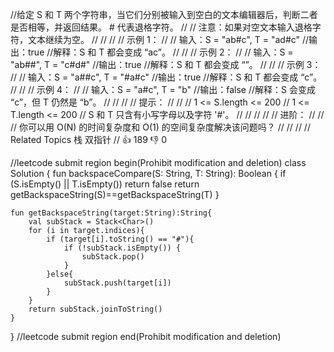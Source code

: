 //给定 S 和 T 两个字符串，当它们分别被输入到空白的文本编辑器后，判断二者是否相等，并返回结果。 # 代表退格字符。 
//
// 注意：如果对空文本输入退格字符，文本继续为空。 
//
// 
//
// 示例 1： 
//
// 输入：S = "ab#c", T = "ad#c"
//输出：true
//解释：S 和 T 都会变成 “ac”。
// 
//
// 示例 2： 
//
// 输入：S = "ab##", T = "c#d#"
//输出：true
//解释：S 和 T 都会变成 “”。
// 
//
// 示例 3： 
//
// 输入：S = "a##c", T = "#a#c"
//输出：true
//解释：S 和 T 都会变成 “c”。
// 
//
// 示例 4： 
//
// 输入：S = "a#c", T = "b"
//输出：false
//解释：S 会变成 “c”，但 T 仍然是 “b”。 
//
// 
//
// 提示： 
//
// 
// 1 <= S.length <= 200 
// 1 <= T.length <= 200 
// S 和 T 只含有小写字母以及字符 '#'。 
// 
//
// 
//
// 进阶： 
//
// 
// 你可以用 O(N) 的时间复杂度和 O(1) 的空间复杂度解决该问题吗？ 
// 
//
// 
// Related Topics 栈 双指针 
// 👍 189 👎 0


//leetcode submit region begin(Prohibit modification and deletion)
class Solution {
    fun backspaceCompare(S: String, T: String): Boolean {
        if (S.isEmpty() || T.isEmpty()) return false
        return getBackspaceString(S)==getBackspaceString(T)
    }

    fun getBackspaceString(target:String):String{
        val subStack = Stack<Char>()
        for (i in target.indices){
            if (target[i].toString() == "#"){
                if (!subStack.isEmpty()) {
                    subStack.pop()
                }
            }else{
                subStack.push(target[i])
            }
        }
        return subStack.joinToString()
    }
}
//leetcode submit region end(Prohibit modification and deletion)

